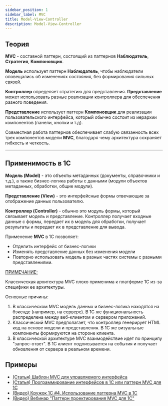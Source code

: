 ```yaml
---
sidebar_position: 1
sidebar_label: MVC
title: Model-View-Controller
description: Model-View-Controller
---
```

## Теория
**MVC** - составной паттерн, состоящий из паттернов **Наблюдатель**, **Стратегия**, **Компоновщик**.

**Модель** использует паттерн **Наблюдатель**, чтобы наблюдатели оповещались об изменениях состояния, без формирования сильных связей.

**Контроллер** определяет стратегию для представления. **Представление** может использовать разные реализации контроллера для обеспечения разного поведения.

**Представление** использует паттерн **Компоновщик** для реализации пользовательского интерфейса, который обычно состоит из иерархии компонентов (панели, кнопки и т.д).

Совместная работа паттернов обеспечивает слабую связанность всех трех компонентов модели **MVC**, благодаря чему архитектура сохраняет гибкость и четкость.

---
## Применимость в 1С

**Модель (Model)** - это объекты метаданных (документы, справочники и т.д.), а также бизнес-логика работы с данными (модули объектов метаданных, обработки, общие модули).

**Представление (View)** - это интерфейсные формы отвечающие за отображение данных пользователю.

**Контроллер (Controller)** - обычно это модуль формы, который связывает модель и представление. Контроллер получает входные данные с формы, передает их в модель для обработки, получает результаты и передает их в представление для вывода.

Применение **MVC** в 1С позволяет:

- Отделить интерфейс от бизнес-логики
- Изменять представление данных без изменения модели
- Повторно использовать модель в разных частях системы с разными представлениями.

<ins>ПРИМЕЧАНИЕ:</ins>

Классическая архитектура MVC плохо применима к платформе 1С из-за специфики ее архитектуры.

Основные причины:
1. В классическом MVC модель данных и бизнес-логика находятся на бэкенде (например, на сервере). В 1С же функциональность распределена между веб-клиентом и сервером приложений.
2. Классический MVC предполагает, что контроллер генерирует HTML код на основе модели и представления. В 1С же визуальные компоненты формируются на стороне клиента.
3. В классической архитектуре MVC взаимодействие идет по принципу "запрос-ответ". В 1С клиент подписывается на события и получает обновления от сервера в реальном времени.

## Примеры
- [(Статья) Шаблон MVC для управляемого интерфейса](https://infostart.ru/1c/articles/791341/)
- [(Статья) Программирование интерфейсов в 1С или паттерн MVC для 1С](https://infostart.ru/1c/articles/155589/)
- [(Видео) Кружок 1С #4. Использование паттерна MVC в 1С](https://youtu.be/060qtsBQyHw?si=DaKwEW7L6HkrX21a)
- [(Видео) Вебинар "Паттерн проектирования MVC для 1С"](https://youtu.be/N5ci6ZSlq5k?si=Vrx2Xz7N7bZIq9eF)
